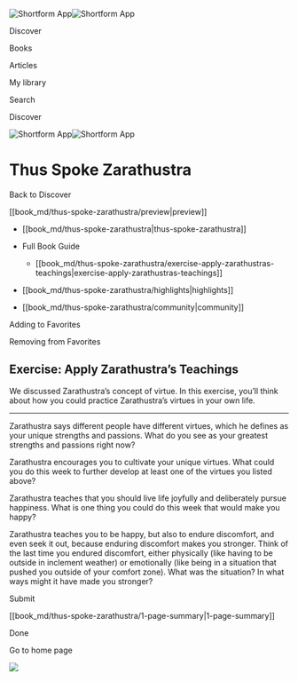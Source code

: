 ![Shortform App](/img/logo.36a2399e.svg)![Shortform App](/img/logo-dark.70c1b072.svg)

Discover

Books

Articles

My library

Search

Discover

![Shortform App](/img/logo.36a2399e.svg)![Shortform App](/img/logo-dark.70c1b072.svg)

# Thus Spoke Zarathustra

Back to Discover

[[book_md/thus-spoke-zarathustra/preview|preview]]

  * [[book_md/thus-spoke-zarathustra|thus-spoke-zarathustra]]
  * Full Book Guide

    * [[book_md/thus-spoke-zarathustra/exercise-apply-zarathustras-teachings|exercise-apply-zarathustras-teachings]]
  * [[book_md/thus-spoke-zarathustra/highlights|highlights]]
  * [[book_md/thus-spoke-zarathustra/community|community]]



Adding to Favorites 

Removing from Favorites 

## Exercise: Apply Zarathustra’s Teachings

We discussed Zarathustra’s concept of virtue. In this exercise, you’ll think about how you could practice Zarathustra’s virtues in your own life.

* * *

Zarathustra says different people have different virtues, which he defines as your unique strengths and passions. What do you see as your greatest strengths and passions right now?

Zarathustra encourages you to cultivate your unique virtues. What could you do this week to further develop at least one of the virtues you listed above?

Zarathustra teaches that you should live life joyfully and deliberately pursue happiness. What is one thing you could do this week that would make you happy?

Zarathustra teaches you to be happy, but also to endure discomfort, and even seek it out, because enduring discomfort makes you stronger. Think of the last time you endured discomfort, either physically (like having to be outside in inclement weather) or emotionally (like being in a situation that pushed you outside of your comfort zone). What was the situation? In what ways might it have made you stronger?

Submit 

[[book_md/thus-spoke-zarathustra/1-page-summary|1-page-summary]]

Done

Go to home page 

![](https://bat.bing.com/action/0?ti=56018282&Ver=2&mid=ae5820fb-973c-4fc2-9f6f-3c4f6f6e6a5b&sid=48a964a0642711eeb2d9b36fc717f5e2&vid=48a9a1e0642711eebeaf23361361f0d4&vids=0&msclkid=N&pi=0&lg=en-US&sw=800&sh=600&sc=24&nwd=1&tl=Shortform%20%7C%20Book&p=https%3A%2F%2Fwww.shortform.com%2Fapp%2Fbook%2Fthus-spoke-zarathustra%2Fexercise-apply-zarathustras-teachings&r=&lt=988&evt=pageLoad&sv=1&rn=260597)
